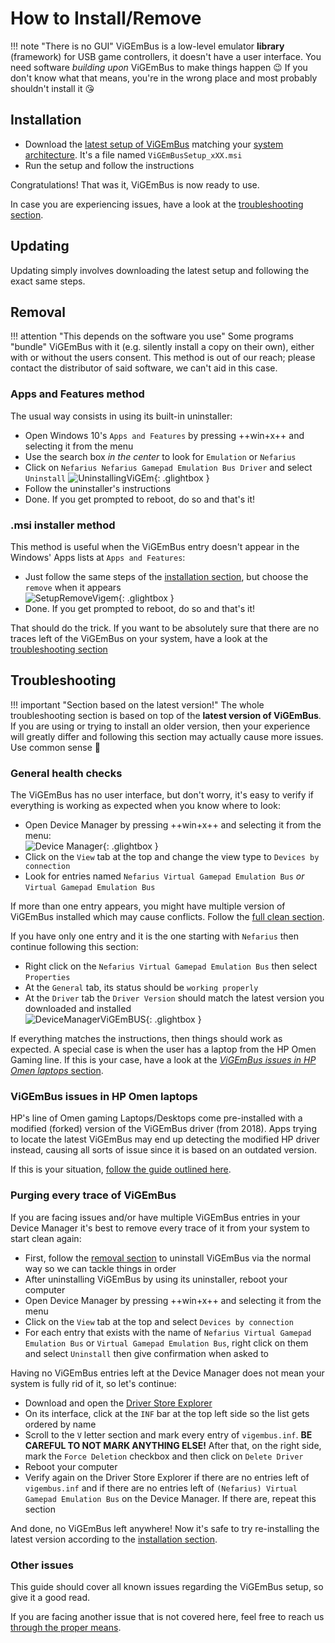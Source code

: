 # How to Install/Remove

!!! note "There is no GUI"
    ViGEmBus is a low-level emulator **library** (framework) for USB game controllers, it doesn't have a user interface. You need software *building upon* ViGEmBus to make things happen 😉 If you don't know what that means, you're in the wrong place and most probably shouldn't install it 😘

## Installation

- Download the [latest setup of ViGEmBus](https://github.com/ViGEm/ViGEmBus/releases) matching your [system architecture](../../research/How-to-check-architecture.md). It's a file named `ViGEmBusSetup_xXX.msi`
- Run the setup and follow the instructions

Congratulations! That was it, ViGEmBus is now ready to use.

In case you are experiencing issues, have a look at the [troubleshooting section](#troubleshooting).

## Updating

Updating simply involves downloading the latest setup and following the exact same steps.

## Removal

!!! attention "This depends on the software you use"
    Some programs "bundle" ViGEmBus with it (e.g. silently install a copy on their own), either with or without the users consent. This method is out of our reach; please contact the distributor of said software, we can't aid in this case.

### Apps and Features method

The usual way consists in using its built-in uninstaller:

- Open Windows 10's `Apps and Features` by pressing ++win+x++ and selecting it from the menu
- Use the search box _in the center_ to look for `Emulation` or `Nefarius`
- Click on `Nefarius Nefarius Gamepad Emulation Bus Driver` and select `Uninstall`
![UninstallingViGEm](images/UninstallingViGEm.png){: .glightbox }  
- Follow the uninstaller's instructions
- Done. If you get prompted to reboot, do so and that's it!

### .msi installer method

This method is useful when the ViGEmBus entry doesn't appear in the Windows' Apps lists at `Apps and Features`:

- Just follow the same steps of the [installation section](#installation), but choose the `remove` when it appears  
![SetupRemoveVigem](images/SetupRemoveVigem.png){: .glightbox }  
- Done. If you get prompted to reboot, do so and that's it!

That should do the trick. If you want to be absolutely sure that there are no traces left of the ViGEmBus on your system, have a look at the [troubleshooting section](#troubleshooting)

## Troubleshooting

!!! important "Section based on the latest version!"
    The whole troubleshooting section is based on top of the __latest version of ViGEmBus__. If you are using or trying to install an older version, then your experience will greatly differ and following this section may actually cause more issues. Use common sense 🙂

### General health checks

The ViGEmBus has no user interface, but don't worry, it's easy to verify if everything is working as expected when you know where to look:

- Open Device Manager by pressing ++win+x++ and selecting it from the menu:  
![Device Manager](images/6dCenuSsFr.png){: .glightbox }  
- Click on the `View` tab at the top and change the view type to `Devices by connection`
- Look for entries named `Nefarius Virtual Gamepad Emulation Bus` _or_ `Virtual Gamepad Emulation Bus`

If more than one entry appears, you might have multiple version of ViGEmBus installed which may cause conflicts. Follow the [full clean section](#purging-every-trace-of-vigembus).

If you have only one entry and it is the one starting with `Nefarius` then continue following this section:

- Right click on the `Nefarius Virtual Gamepad Emulation Bus` then select `Properties`
- At the `General` tab, its status should be `working properly`
- At the `Driver` tab the `Driver Version` should match the latest version you downloaded and installed  
![DeviceManagerViGEmBUS](images/DeviceManagerViGEmBUS.png){: .glightbox }  

If everything matches the instructions, then things should work as expected. A special case is when the user has a laptop from the HP Omen Gaming line. If this is your case, have a look at the [*ViGEmBus issues in HP Omen laptops* section](#vigembus-issues-in-hp-omen-laptops).

### ViGEmBus issues in HP Omen laptops

HP's line of Omen gaming Laptops/Desktops come pre-installed with a modified (forked) version of the ViGEmBus driver (from 2018). Apps trying to locate the latest ViGEmBus may end up detecting the modified HP driver instead, causing all sorts of issue since it is based on an outdated version.

If this is your situation, [follow the guide outlined here](https://github.com/ViGEm/ViGEmBus/issues/99).

### Purging every trace of ViGEmBus

If you are facing issues and/or have multiple ViGEmBus entries in your Device Manager it's best to remove every trace of it from your system to start clean again:

- First, follow the [removal section](#removal) to uninstall ViGEmBus via the normal way so we can tackle things in order
- After uninstalling ViGEmBus by using its uninstaller, reboot your computer
- Open Device Manager by pressing ++win+x++ and selecting it from the menu
- Click on the `View` tab at the top and select `Devices by connection`
- For each entry that exists with the name of `Nefarius Virtual Gamepad Emulation Bus` or `Virtual Gamepad Emulation Bus`, right click on them and select `Uninstall` then give confirmation when asked to

Having no ViGEmBus entries left at the Device Manager does not mean your system is fully rid of it, so let's continue:

- Download and open the [Driver Store Explorer](https://github.com/lostindark/DriverStoreExplorer/releases)
- On its interface, click at the `INF` bar at the top left side so the list gets ordered by name
- Scroll to the `V` letter section and mark every entry of `vigembus.inf`. __BE CAREFUL TO NOT MARK ANYTHING ELSE!__ After that, on the right side, mark the `Force Deletion` checkbox and then click on `Delete Driver`
- Reboot your computer
- Verify again on the Driver Store Explorer if there are no entries left of `vigembus.inf` and if there are no entries left of `(Nefarius) Virtual Gamepad Emulation Bus` on the Device Manager. If there are, repeat this section

And done, no ViGEmBus left anywhere! Now it's safe to try re-installing the latest version according to the [installation section](#installation).

### Other issues

This guide should cover all known issues regarding the ViGEmBus setup, so give it a good read.

If you are facing another issue that is not covered here, feel free to reach us [through the proper means](../../../Community-Support.md).
